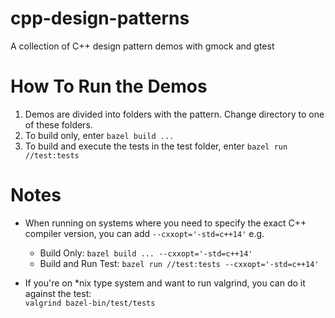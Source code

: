 # cpp-design-patterns
A collection of C++ design pattern demos with gmock and gtest


# How To Run the Demos
1. Demos are divided into folders with the pattern. Change directory to one of these folders.
2. To build only, enter `bazel build ...`
3. To build and execute the tests in the test folder, enter `bazel run //test:tests`


# Notes
* When running on systems where you need to specify the exact C++ compiler version, you can add `--cxxopt='-std=c++14'`
e.g.<br/>
    * Build Only: `bazel build ... --cxxopt='-std=c++14'`
    * Build and Run Test: `bazel run //test:tests --cxxopt='-std=c++14'`

* If you're on *nix type system and want to run valgrind, you can do it against the test:<br/>
`valgrind bazel-bin/test/tests`
